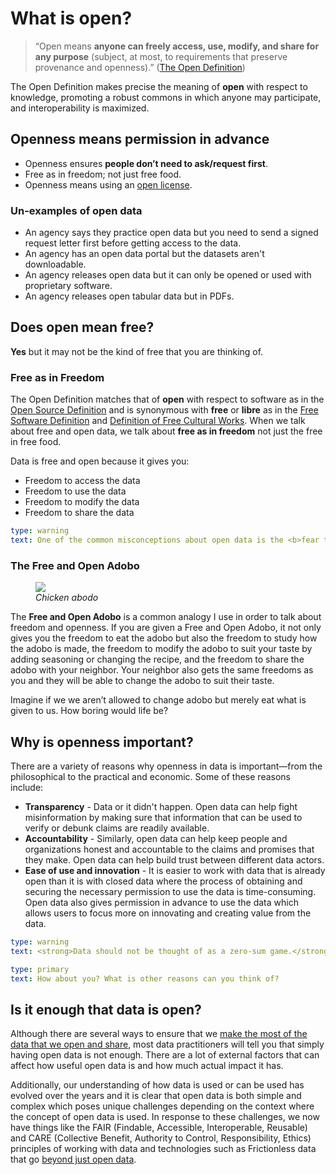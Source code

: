# What is open?

> “Open means **anyone can freely access, use, modify, and share for any purpose** (subject, at most, to requirements that preserve provenance and openness).” ([The Open Definition](https://opendefinition.org/))

The Open Definition makes precise the meaning of **open** with respect to knowledge, promoting a robust commons in which anyone may participate, and interoperability is maximized.


## Openness means permission in advance
- Openness ensures **people don’t need to ask/request first**.
- Free as in freedom; not just free food.
- Openness means using an [open license](https://opensource.org/licenses).

### Un-examples of open data
- An agency says they practice open data but you need to send a signed request letter first before getting access to the data.
- An agency has an open data portal but the datasets aren't downloadable.
- An agency releases open data but it can only be opened or used with proprietary software.
- An agency releases open tabular data but in PDFs.

## Does open mean free?
**Yes** but it may not be the kind of free that you are thinking of.

### Free as in Freedom
The Open Definition matches that of **open** with respect to software as in the [Open Source Definition](https://opensource.org/osd) and is synonymous with **free** or **libre** as in the [Free Software Definition](https://www.gnu.org/philosophy/free-sw.en.html) and [Definition of Free Cultural Works](https://en.wikipedia.org/wiki/Definition_of_Free_Cultural_Works). When we talk about free and open data, we talk about **free as in freedom** not just the free in free food. 

Data is free and open because it gives you:
- Freedom to access the data
- Freedom to use the data
- Freedom to modify the data
- Freedom to share the data

```yaml remark
type: warning
text: One of the common misconceptions about open data is the <b>fear that when an organization opens their data then it means people are free to modify that data and use it to misrepresent their organization</b>. The freedom to modify data refers to a user editing a copy of the data to suit their needs (e.g. removing fields that aren't needed, adding new fields, computing averages, etc.). It does not refer to a user being able to modify the original copy of the data managed by the data source.<br><br>In fact, <b>having the data open makes it easier to verify if someone is misrepresenting it</b> because others can easily refer to the original data source for verification. 
```

### The Free and Open Adobo
<figure>
<a title="dbgg1979 on flickr, CC BY 2.0 &lt;https://creativecommons.org/licenses/by/2.0&gt;, via Wikimedia Commons" href="https://commons.wikimedia.org/wiki/File:Chicken_adobo.jpg"><img src="https://upload.wikimedia.org/wikipedia/commons/thumb/3/38/Chicken_adobo.jpg/512px-Chicken_adobo.jpg"></a>
<figcaption><i>Chicken abodo</i></a></figcaption>
</figure>

The **Free and Open Adobo** is a common analogy I use in order to talk about freedom and openness. If you are given a Free and Open Adobo, it not only gives you the freedom to eat the adobo but also the freedom to study how the adobo is made, the freedom to modify the adobo to suit your taste by adding seasoning or changing the recipe, and the freedom to share the adobo with your neighbor. Your neighbor also gets the same freedoms as you and they will be able to change the adobo to suit their taste.

Imagine if we we aren’t allowed to change adobo but merely eat what is given to us. How boring would life be?

## Why is openness important?
There are a variety of reasons why openness in data is important—from the philosophical to the practical and economic. Some of these reasons include:
- **Transparency** - Data or it didn't happen. Open data can help fight misinformation by making sure that information that can be used to verify or debunk claims are readily available.
- **Accountability** - Similarly, open data can help keep people and organizations honest and accountable to the claims and promises that they make. Open data can help build trust between different data actors.
- **Ease of use and innovation** - It is easier to work with data that is already open than it is with closed data where the process of obtaining and securing the necessary permission to use the data is time-consuming. Open data also gives permission in advance to use the data which allows users to focus more on innovating and creating value from the data.

```yaml remark
type: warning
text: <strong>Data should not be thought of as a zero-sum game.</strong> More data for others does not mean less data for you.
```

```yaml remark
type: primary
text: How about you? What is other reasons can you think of?
```

## Is it enough that data is open?
Although there are several ways to ensure that we [make the most of the data that we open and share](../sharing-opening-data/introduction.html), most data practitioners will tell you that simply having open data is not enough. There are a lot of external factors that can affect how useful open data is and how much actual impact it has.

Additionally, our understanding of how data is used or can be used has evolved over the years and it is clear that open data is both simple and complex which poses unique challenges depending on the context where the concept of open data is used. In response to these challenges, we now have things like the FAIR (Findable, Accessible, Interoperable, Reusable) and CARE (Collective Benefit, Authority to Control, Responsibility, Ethics) principles of working with data and technologies such as Frictionless data that go [beyond just open data](../open-data/beyond-open-data.html).
